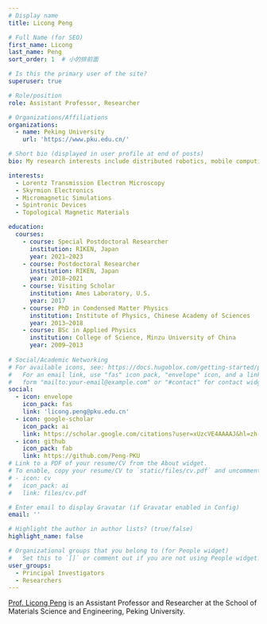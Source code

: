```yaml
---
# Display name
title: Licong Peng

# Full Name (for SEO)
first_name: Licong
last_name: Peng
sort_order: 1  # 小的排前面

# Is this the primary user of the site?
superuser: true

# Role/position
role: Assistant Professor, Researcher

# Organizations/Affiliations
organizations:
  - name: Peking University
    url: 'https://www.pku.edu.cn/'

# Short bio (displayed in user profile at end of posts)
bio: My research interests include distributed robotics, mobile computing and programmable matter.

interests:
  - Lorentz Transmission Electron Microscopy
  - Skyrmion Electronics
  - Micromagnetic Simulations
  - Spintronic Devices
  - Topological Magnetic Materials

education:
  courses:
    - course: Special Postdoctoral Researcher
      institution: RIKEN, Japan
      year: 2021–2023
    - course: Postdoctoral Researcher
      institution: RIKEN, Japan
      year: 2018–2021
    - course: Visiting Scholar
      institution: Ames Laboratory, U.S.
      year: 2017
    - course: PhD in Condensed Matter Physics
      institution: Institute of Physics, Chinese Academy of Sciences
      year: 2013–2018
    - course: BSc in Applied Physics
      institution: College of Science, Minzu University of China
      year: 2009–2013
      
# Social/Academic Networking
# For available icons, see: https://docs.hugoblox.com/getting-started/page-builder/#icons
#   For an email link, use "fas" icon pack, "envelope" icon, and a link in the
#   form "mailto:your-email@example.com" or "#contact" for contact widget.
social:
  - icon: envelope
    icon_pack: fas
    link: 'licong.peng@pku.edu.cn'
  - icon: google-scholar
    icon_pack: ai
    link: https://scholar.google.com/citations?user=xUzcVE4AAAAJ&hl=zh-CN
  - icon: github
    icon_pack: fab
    link: https://github.com/Peng-PKU
# Link to a PDF of your resume/CV from the About widget.
# To enable, copy your resume/CV to `static/files/cv.pdf` and uncomment the lines below.
# - icon: cv
#   icon_pack: ai
#   link: files/cv.pdf

# Enter email to display Gravatar (if Gravatar enabled in Config)
email: ''

# Highlight the author in author lists? (true/false)
highlight_name: false

# Organizational groups that you belong to (for People widget)
#   Set this to `[]` or comment out if you are not using People widget.
user_groups:
  - Principal Investigators
  - Researchers
---
```


[Prof. Licong Peng](https://www.mse.pku.edu.cn/info/1213/2411.htm) is an Assistant Professor and Researcher at the School of Materials Science and Engineering, Peking University.
